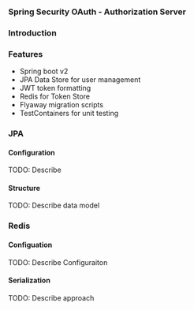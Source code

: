 ### Spring Security OAuth - Authorization Server

### Introduction


### Features

- Spring boot v2
- JPA Data Store for user management
- JWT token formatting
- Redis for Token Store
- Flyaway migration scripts
- TestContainers for unit testing

### JPA

#### Configuration

TODO: Describe

#### Structure

TODO: Describe data model

### Redis

#### Configuation
TODO: Describe Configuraiton

#### Serialization

TODO: Describe approach
